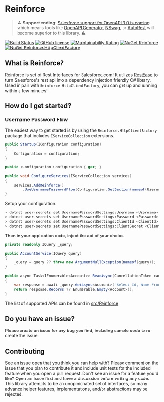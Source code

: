 # Reinforce

> :warning: **Support ending**: [Salesforce support for OpenAPI 3.0 is coming](https://developer.salesforce.com/blogs/2021/01/learn-moar-with-spring-21-openapi-3-0-spec-for-rest-api) which means tools like [OpenAPI Generator](https://github.com/OpenAPITools/openapi-generator), [NSwag](https://github.com/RicoSuter/NSwag), or [AutoRest](https://github.com/Azure/autorest) will become superior to this library. :warning:

[![Build Status](https://dev.azure.com/deesejohn/Reinforce/_apis/build/status/deesejohn.Reinforce?branchName=main)](https://dev.azure.com/deesejohn/Reinforce/_build/latest?definitionId=1&branchName=main)
[![GitHub license](https://img.shields.io/github/license/deesejohn/Reinforce)](LICENSE)
[![Maintainability Rating](https://sonarcloud.io/api/project_badges/measure?project=deesejohn_Reinforce&metric=sqale_rating)](https://sonarcloud.io/dashboard?id=deesejohn_Reinforce)
[![NuGet Reinforce](https://img.shields.io/nuget/v/Reinforce.svg?label=Reinforce&logo=nuget)](https://www.nuget.org/packages/Reinforce/)
[![NuGet Reinforce.HttpClientFactory](https://img.shields.io/nuget/v/Reinforce.HttpClientFactory.svg?label=Reinforce.HttpClientFactory&logo=nuget)](https://www.nuget.org/packages/Reinforce.HttpClientFactory/)

## What is Reinforce?

Reinforce is set of Rest Interfaces for Salesforce.com! It utilizes [RestEase](https://github.com/canton7/RestEase) to turn Salesforce's rest api into a dependency injection friendly C# library. Used in pair with `Reinforce.HttpClientFactory`, you can get up and running within a few minutes!

## How do I get started?

### Username Password Flow

The easiest way to get started is by using the `Reinforce.HttpClientFactory` package that includes `IServiceCollection` extensions.

```csharp
public Startup(IConfiguration configuration)
{
    Configuration = configuration;
}

public IConfiguration Configuration { get; }

public void ConfigureServices(IServiceCollection services)
{
    services.AddReinforce()
        .UseUsernamePasswordFlow(Configuration.GetSection(nameof(UsernamePasswordSettings)));
}
```

Setup your configuration.

```sh
> dotnet user-secrets set UsernamePasswordSettings:Username <Username>
> dotnet user-secrets set UsernamePasswordSettings:Password <Password>
> dotnet user-secrets set UsernamePasswordSettings:ClientId <ClientId>
> dotnet user-secrets set UsernamePasswordSettings:ClientSecret <ClientSecret>
```

Then in your application code, inject the api of your choice.

```csharp
private readonly IQuery _query;

public AccountService(IQuery query)
{
    _query = query ?? throw new ArgumentNullException(nameof(query));
}

public async Task<IEnumerable<Account>> ReadAsync(CancellationToken cancellationToken)
{
    var response = await _query.GetAsync<Account>("Select Id, Name From Account", cancellationToken);
    return response.Records ?? Enumerable.Empty<Account>();
}
```

The list of supported APIs can be found in [src/Reinforce](src/Reinforce)

## Do you have an issue?

Please create an issue for any bug you find, including sample code to re-create the issue.

## Contributing

See an issue open that you think you can help with? Please comment on the issue that you plan to contribute it and include unit tests for the included feature when you open a pull request. Don't see an issue for a feature you'd like? Open an issue first and have a discussion before writing any code. This library attempts to be an unopinionated set of interfaces, so many advance helper features, implementations, and/or abstractions may be rejected.
